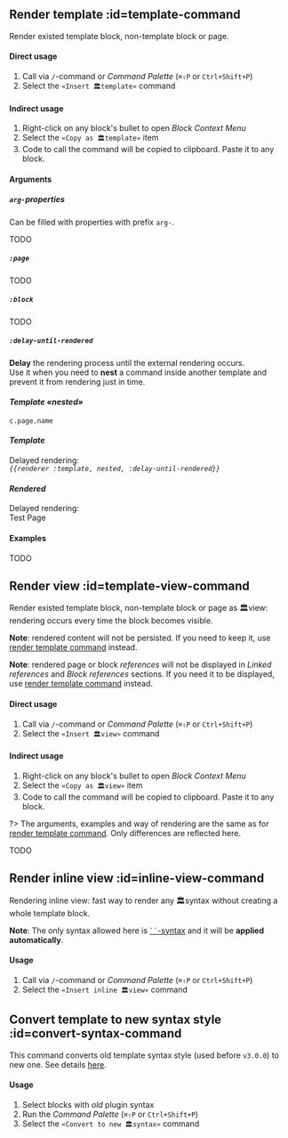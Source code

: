 ## Render template :id=template-command
Render existed template block, non-template block or page.

#### **Direct usage**
1. Call via `/`-command or *Command Palette* (`⌘⇧P` or `Ctrl+Shift+P`)
2. Select the `«Insert 🏛template»` command

#### **Indirect usage**
1. Right-click on any block's bullet to open *Block Context Menu*
2. Select the `«Copy as 🏛template»` item
3. Code to call the command will be copied to clipboard. Paste it to any block.

#### **Arguments**
##### `arg-`properties
Can be filled with properties with prefix `arg-`.

TODO

##### `:page`
TODO

##### `:block`
TODO

##### `:delay-until-rendered`

<!-- panels:start -->
<!-- div:left-panel -->
**Delay** the rendering process until the external rendering occurs. \
Use it when you need to **nest** a command inside another template and prevent it from rendering just in time.

<!-- div:right-panel -->
<!-- tabs:start -->
#### ***Template «nested»***
``c.page.name``

#### ***Template***
Delayed rendering: \
*`{{renderer :template, nested, :delay-until-rendered}}`*

#### ***Rendered***
Delayed rendering: \
Test Page
<!-- tabs:end -->

<!-- panels:end -->

#### **Examples**
TODO


## Render view :id=template-view-command
Render existed template block, non-template block or page as 🏛view: rendering occurs every time the block becomes visible.

**Note**: rendered content will not be persisted. If you need to keep it, use [render template command](#template-command) instead.

**Note**: rendered page or block *references* will not be displayed in *Linked references* and *Block references* sections. If you need it to be displayed, use [render template command](#template-command) instead.

#### **Direct usage**
1. Call via `/`-command or *Command Palette* (`⌘⇧P` or `Ctrl+Shift+P`)
2. Select the `«Insert 🏛view»` command

#### **Indirect usage**
1. Right-click on any block's bullet to open *Block Context Menu*
2. Select the `«Copy as 🏛view»` item
3. Code to call the command will be copied to clipboard. Paste it to any block.

?> The arguments, examples and way of rendering are the same as for [render template command](#template-command). Only differences are reflected here.

TODO


## Render inline view :id=inline-view-command
Rendering inline view: fast way to render any 🏛syntax without creating a whole template block.

**Note**: The only syntax allowed here is [` `` `-syntax](reference__syntax.md#interpolation-syntax) and it will be **applied automatically**.

#### **Usage**
1. Call via `/`-command or *Command Palette* (`⌘⇧P` or `Ctrl+Shift+P`)
2. Select the `«Insert inline 🏛view»` command



## Convert template to new syntax style :id=convert-syntax-command
This command converts old template syntax style (used before `v3.0.0`) to new one. See details [here](changelog.md#new-syntax).

#### **Usage**
1. Select blocks with *old* plugin syntax
2. Run the *Command Palette* (`⌘⇧P` or `Ctrl+Shift+P`)
3. Select the `«Convert to new 🏛syntax»` command
